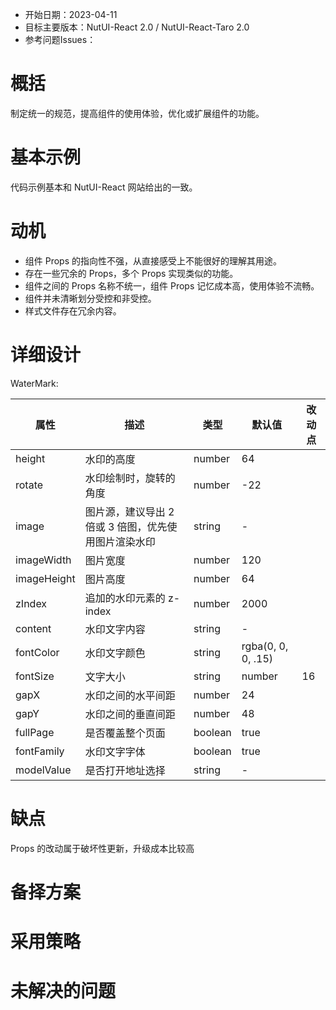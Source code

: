 - 开始日期：2023-04-11
- 目标主要版本：NutUI-React 2.0 / NutUI-React-Taro 2.0
- 参考问题Issues：

# 概括

制定统一的规范，提高组件的使用体验，优化或扩展组件的功能。


# 基本示例

代码示例基本和 NutUI-React 网站给出的一致。


# 动机

- 组件 Props 的指向性不强，从直接感受上不能很好的理解其用途。
- 存在一些冗余的 Props，多个 Props 实现类似的功能。
- 组件之间的 Props 名称不统一，组件 Props 记忆成本高，使用体验不流畅。
- 组件并未清晰划分受控和非受控。
- 样式文件存在冗余内容。


# 详细设计


WaterMark:

| 属性 | 描述 | 类型 | 默认值 | 改动点 |
| --- | --- | --- | --- | --- |
| height | 水印的高度 | number | 64 |  |
| rotate | 水印绘制时，旋转的角度 | number | -22 |  |
| image | 图片源，建议导出 2 倍或 3 倍图，优先使用图片渲染水印 | string | - |  |
| imageWidth | 图片宽度 | number | 120 |  |
| imageHeight | 图片高度 | number | 64 |  |
| zIndex | 追加的水印元素的 z-index | number | 2000 |  |
| content | 水印文字内容 | string | - |  |
| fontColor | 水印文字颜色 | string | rgba(0, 0, 0, .15) |  |
| fontSize | 文字大小 | string | number | 16 |  |
| gapX | 水印之间的水平间距 | number | 24 |  |
| gapY | 水印之间的垂直间距 | number | 48 |  |
| fullPage | 是否覆盖整个页面 | boolean | true |  |
| fontFamily | 水印文字字体 | boolean | true |  |
| modelValue | 是否打开地址选择 | string | - |  |


# 缺点

Props 的改动属于破坏性更新，升级成本比较高

# 备择方案


# 采用策略


# 未解决的问题

